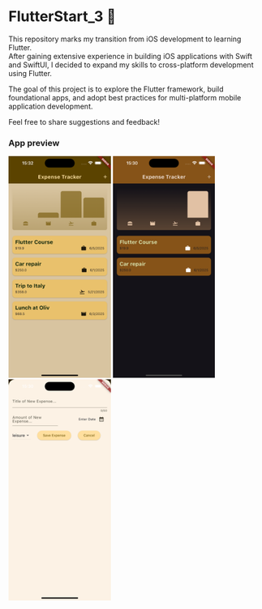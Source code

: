 # FlutterStart_3 🚀

This repository marks my transition from iOS development to learning Flutter.  
After gaining extensive experience in building iOS applications with Swift and SwiftUI, I decided to expand my skills to cross-platform development using Flutter.  

The goal of this project is to explore the Flutter framework, build foundational apps, and adopt best practices for multi-platform mobile application development.  

Feel free to share suggestions and feedback!

### App preview

<img src="screenshots/Image1.PNG" alt="Image1" width="40%" height="40%"> 

<img src="screenshots/Image2.PNG" alt="Image2" width="40%" height="40%"> 

<img src="screenshots/Image3.PNG" alt="Image3" width="40%" height="40%">